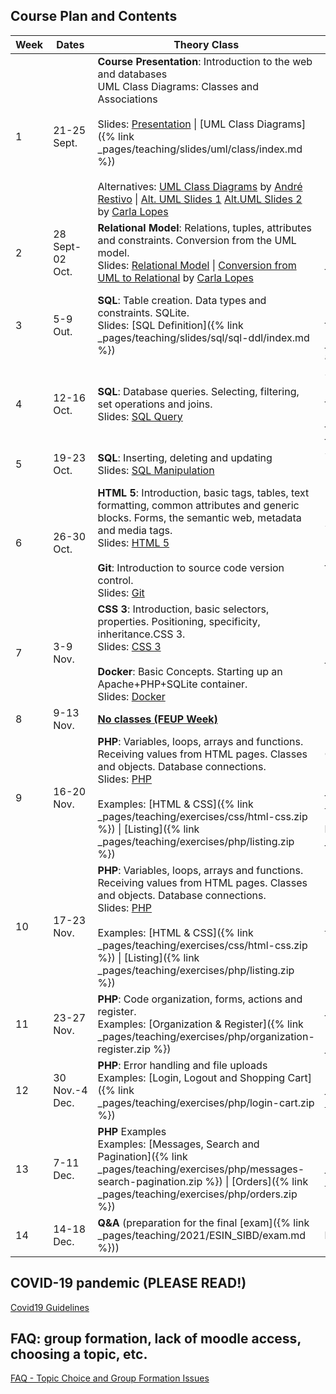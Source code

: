 ## Course Plan and Contents

| Week | Dates          | Theory Class                                                 | Practical Class                                              |
| ---- | -------------- | ------------------------------------------------------------ | ------------------------------------------------------------ |
| 1    | 21-25 Sept. | **Course Presentation**: Introduction to the web and databases<br />UML Class Diagrams: Classes and Associations<br /><br />Slides: [Presentation](/teaching/2021/ESIN_SIBD/presentation/) \| [UML Class Diagrams]({% link _pages/teaching/slides/uml/class/index.md %}) <br/><br/> Alternatives: [UML Class Diagrams](https://web.fe.up.pt/~arestivo/presentation/uml-classes) by [André Restivo](https://web.fe.up.pt/~arestivo/page/) \| [Alt. UML Slides 1](https://drive.google.com/open?id=1_hGXTIVIQLHAwtZWNrwh1qARVYuS25CR) [Alt.UML Slides 2](https://drive.google.com/open?id=1AzI2PvqbNL-B6MVcEtazYgxZ_EBmU7C9) by [Carla Lopes](http://www.carlalopes.com) | No practical class                                           |
| 2    | 28 Sept-02 Oct. | **Relational Model**: Relations, tuples, attributes and constraints. Conversion from the UML model.<br />Slides: [Relational Model](https://web.fe.up.pt/~arestivo/presentation/relationalmodel) \| [Conversion from UML to Relational](https://drive.google.com/file/d/1LCbseRfrHvnyd1f4oYi1zMt2dVM2Q8BA/view?usp=sharing) by [Carla Lopes](http://www.carlalopes.com) | UML <br/>[Exercises]({% link _pages/teaching/exercises/uml/class/index.md %}) |
| 3    | 5-9 Out. | **SQL**: Table creation. Data types and constraints. SQLite.<br />Slides: [SQL Definition]({% link _pages/teaching/slides/sql/sql-ddl/index.md %}) | Relational Model <br/>[Exercises]({% link _pages/teaching/exercises/uml/conversion_to_relational/index.md %}) \| <i class="fa fa-envelope fa-pulse delivery"></i>**Delivery** [Project]({% link _pages/teaching/2021/ESIN_SIBD/esin/project.md %}) Topics and Group Formation |
| 4    | 12-16 Oct.   | **SQL**: Database queries. Selecting, filtering, set operations and joins.<br />Slides: [SQL Query](https://web.fe.up.pt/~arestivo/presentation/sql-dql) | SQL <br/>[Exercises on Schema Design using SQL]({% link _pages/teaching/solutions/uml/conversion_to_relational/index.md %}) \| [SQLite3 Guide]({% link _pages/teaching/howto/sqlite/index.md %}) \| [Solutions]({% link _pages/teaching/solutions/sql/ddl/index.md %}) |
| 5    | 19-23 Oct.   | **SQL**: Inserting, deleting and updating<br />Slides: [SQL Manipulation](https://web.fe.up.pt/~arestivo/presentation/sql-dml) | SQL Query writing exercises <br/>[Exercises]({% link _pages/teaching/exercises/sql/dql/index.md %}) |
| 6    | 26-30 Oct.   | **HTML 5**: Introduction, basic tags, tables, text formatting, common attributes and generic blocks. Forms, the semantic web, metadata and media tags.<br />Slides: [HTML 5](https://web.fe.up.pt/~arestivo/presentation/html5)<br/><br/>**Git**: Introduction to source code version control.<br/>Slides: [Git](/teaching/slides/git/basics/) | SQL Query writing exercises <br/>[Exercises]({% link _pages/teaching/exercises/sql/dql/index.md %}) \| [Solutions]({% link _pages/teaching/exercises/sql/dql/index.md %}) |
| 7 | 3-9 Nov. | **CSS 3**: Introduction, basic selectors, properties. Positioning, specificity, inheritance.CSS 3.<br />Slides: [CSS 3](https://web.fe.up.pt/~arestivo/presentation/css3)<br /><br />**Docker**: Basic Concepts. Starting up an Apache+PHP+SQLite container.<br/>Slides: [Docker](/teaching/slides/docker/basics/)<br/> | HTML [Exercises]({% link _pages/teaching/exercises/html/html5/index.md %}) |
| 8    | 9-13 Nov.       | **[No classes (FEUP Week)](https://sigarra.up.pt/feup/pt/web_base.gera_pagina?p_pagina=página%20estática%20genérica%20106)** |                                                              |
| 9   | 16-20 Nov.  | **PHP**: Variables, loops, arrays and functions. Receiving values from HTML pages. Classes and objects. Database connections.<br />Slides: [PHP](https://web.fe.up.pt/~arestivo/presentation/php)<br /><br />Examples: [HTML & CSS]({% link _pages/teaching/exercises/css/html-css.zip %}) \| [Listing]({% link _pages/teaching/exercises/php/listing.zip %})| CSS [Exercises](/teaching/exercises/css/css3/) \| [Solutions](https://www.fe.up.pt/~arestivo/page/solutions/css/)  <br /><br />[Working locally using Docker]({% link _pages/teaching/howto/local_dev_with_docker/index.md %}) \| <i class="fas fa-video recording"></i> [Live Coding (News website exercise)](https://www.youtube.com/playlist?list=PL2P6FJpC6dvADsq5iTcRHASMdY7CcXTLt) <br /><br /><i class="fa fa-envelope fa-pulse delivery"></i>**Delivery** UML and Relational Model for the [Project]({% link _pages/teaching/2021/ESIN_SIBD/esin/project.md %}) |
| 10   | 17-23 Nov.     | **PHP**: Variables, loops, arrays and functions. Receiving values from HTML pages. Classes and objects. Database connections.<br />Slides: [PHP](https://web.fe.up.pt/~arestivo/presentation/php)<br /><br />Examples: [HTML & CSS]({% link _pages/teaching/exercises/css/html-css.zip %}) \| [Listing]({% link _pages/teaching/exercises/php/listing.zip %}) | [PHP Exercises](https://web.fe.up.pt/~arestivo/page/exercises/php/) |
| 11   | 23-27 Nov.   | **PHP**: Code organization, forms, actions and register.<br />Examples: [Organization & Register]({% link _pages/teaching/exercises/php/organization-register.zip %}) | [Project]({% link _pages/teaching/2021/ESIN_SIBD/esin/project.md %}) Support  <br/><br/>[PHP FAQ and Common Mistakes]({% link _pages/teaching/2021/ESIN_SIBD/tips_faq.md %}) |
| 12   | 30 Nov.-4 Dec. | **PHP**: Error handling and file uploads<br />Examples: [Login, Logout and Shopping Cart]({% link _pages/teaching/exercises/php/login-cart.zip %}) | [Project]({% link _pages/teaching/2021/ESIN_SIBD/esin/project.md %}) Support \| [PHP Exercises](https://web.fe.up.pt/~arestivo/page/exercises/php/) |
| 13   | 7-11 Dec.    | **PHP** Examples<br />Examples: [Messages, Search and Pagination]({% link _pages/teaching/exercises/php/messages-search-pagination.zip %}) \| [Orders]({% link _pages/teaching/exercises/php/orders.zip %}) | [Project]({% link _pages/teaching/2021/ESIN_SIBD/esin/project.md %}) Support \| [PHP Exercises](https://web.fe.up.pt/~arestivo/page/exercises/php/) |
| 14   | 14-18 Dec.   | **Q&A** (preparation for the final [exam]({% link _pages/teaching/2021/ESIN_SIBD/exam.md %}))                   | <i class="fa fa-envelope fa-pulse delivery"></i>**Delivery** Project Presentation                                     |

## COVID-19 pandemic (PLEASE READ!)

[Covid19 Guidelines](/teaching/2021/ESIN_SIBD/covid19rules/)

## FAQ: group formation, lack of moodle access, choosing a topic, etc.

[FAQ - Topic Choice and Group Formation Issues](/teaching/2021/ESIN_SIBD/faq_topic_choice/)
